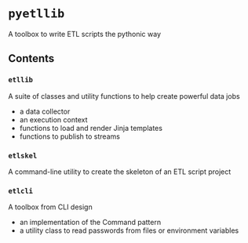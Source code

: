 # `pyetllib`
A toolbox to write ETL scripts the pythonic way

## Contents
### `etllib`
A suite of classes and utility functions to help create powerful data 
jobs
* a data collector
* an execution context
* functions to load and render Jinja templates
* functions to publish to streams
    
### `etlskel`
A command-line utility to create the skeleton of an ETL script project

### `etlcli`
A toolbox from CLI design
* an implementation of the Command pattern
* a utility class to read passwords from files or environment variables
    
